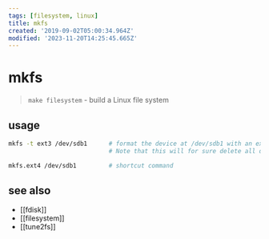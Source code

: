 ```yaml
---
tags: [filesystem, linux]
title: mkfs
created: '2019-09-02T05:00:34.964Z'
modified: '2023-11-20T14:25:45.665Z'
---
```


# mkfs

> `make filesystem` - build a Linux file system 

## usage

```sh
mkfs -t ext3 /dev/sdb1      # format the device at /dev/sdb1 with an ext3 file system. 
                            # Note that this will for sure delete all data you might have on that device!

mkfs.ext4 /dev/sdb1         # shortcut command
```

## see also

- [[fdisk]]
- [[filesystem]]
- [[tune2fs]]
